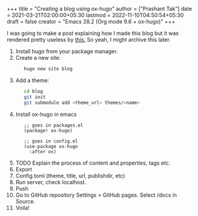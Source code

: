 +++
title = "Creating a blog using ox-hugo"
author = ["Prashant Tak"]
date = 2021-03-21T02:00:00+05:30
lastmod = 2022-11-10T04:50:54+05:30
draft = false
creator = "Emacs 28.2 (Org mode 9.6 + ox-hugo)"
+++

I was going to make a post explaining how I made this blog but it was rendered pretty useless by [this.](https://dev.to/usamasubhani/setup-a-blog-with-hugo-and-github-pages-562n) So yeah, I might archive this later.

1.  Install hugo from your package manager.
2.  Create a new site:
    ```sh
       hugo new site blog
    ```
3.  Add a theme:
    ```sh
       cd blog
       git init
       git submodule add <theme_url> themes/<name>
    ```
4.  Install ox-hugo in emacs
    ```emacs-lisp
       ;; goes in packages.el
       (package! ox-hugo)

       ;; goes in config.el
       (use-package ox-hugo
         :after ox)
    ```
5.  TODO Explain the process of content and properties, tags etc.
6.  Export
7.  Config.toml (theme, title, url, publishdir, etc)
8.  Run server, check localhost.
9.  Push
10. Go to GitHub repository Settings &gt; GitHub pages. Select /docs in Source.
11. Voila!
